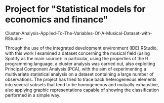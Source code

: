 # Project for "Statistical models for economics and finance" #

Cluster-Analysis-Applied-To-The-Variables-Of-A-Musical-Dataset-with-RStudio-


Through the use of the integrated development environment (IDE) RStudio, with this work I examined a dataset concerning the musical field (using Spotify as the main source): in particular, using the properties of the R programming language, a cluster analysis was carried out, also exploiting Principal Component Analysis (PCA), with the aim of experimenting a multivariate statistical analysis on a dataset containing a large number of observations. The project has tried to trace back heterogeneous elements into several subsets that tend to be homogeneous and mutually exhaustive, also applying graphic representations capable of showing the classification performed in a simple way.
